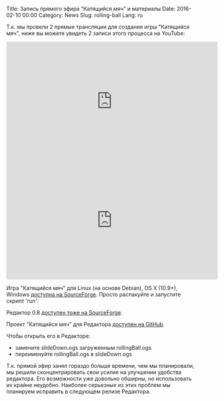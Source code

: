 Title: Запись прямого эфира "Катящийся мяч" и материалы
Date: 2016-02-10 00:00
Category: News
Slug: rolling-ball
Lang: ru

Т.к. мы провели 2 прямые трансляции для создания игры "Катящийся мяч", ниже вы можете увидеть 2 записи этого процесса на YouTube:

<iframe width="560" height="315" src="https://www.youtube.com/embed/70Jny1xJxK8" frameborder="0" allowfullscreen></iframe>

<iframe width="560" height="315" src="http://www.youtube.com/embed/851IlFT7y18" frameborder="0" allowfullscreen></iframe>



Игра "Катящийся мяч" для Linux (на основе Debian), OS X (10.9+), Windows <a title="SourceForge" href="http://sourceforge.net/projects/osrpgcreation/files/Games/RollingBall/">доступна на SourceForge</a>.
Просто распакуйте и запустите скрипт 'run'.

Редактор 0.8 <a title="SourceForge" href="http://sourceforge.net/projects/osrpgcreation/files/Editor/jenkins/46_2016-01-30_22-20-41_0.8.0/">доступен тоже на SourceForge</a>.

Проект "Катящийся мяч" для Редактора <a title="GitHub" href="https://github.com/OGStudio/rollingBall.ogs/archive/master.zip">доступен на GitHub</a>.

Чтобы открыть его в Редакторе:

* замените slideDown.ogs загруженным rollingBall.ogs
* переименуйте rollingBall.ogs в slideDown.ogs

Т.к. прямой эфир занял гораздо больше времени, чем мы планировали, мы решили сконцентрировать свои усилия на улучшении удобства редактора. Его возможности уже довольно обширны, но использовать их крайне неудобно. Наиболее серьезные из этих проблем мы планируем исправить в следующем релизе Редактора.
